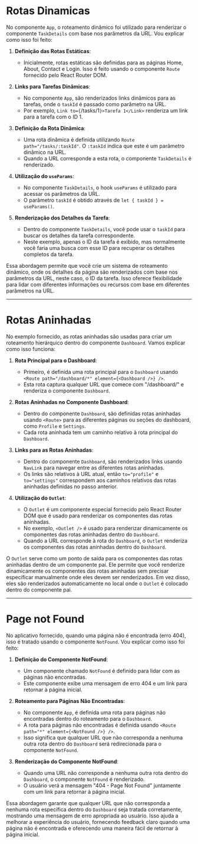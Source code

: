 # Rotas Dinamicas

No componente `App`, o roteamento dinâmico foi utilizado para renderizar o componente `TaskDetails` com base nos parâmetros da URL. Vou explicar como isso foi feito:

1. **Definição das Rotas Estáticas**:
   - Inicialmente, rotas estáticas são definidas para as páginas Home, About, Contact e Login. Isso é feito usando o componente `Route` fornecido pelo React Router DOM.

2. **Links para Tarefas Dinâmicas**:
   - No componente `App`, são renderizados links dinâmicos para as tarefas, onde o `taskId` é passado como parâmetro na URL.
   - Por exemplo, `Link to={`/tasks/1`}>Tarefa 1</Link>` renderiza um link para a tarefa com o ID 1.

3. **Definição da Rota Dinâmica**:
   - Uma rota dinâmica é definida utilizando `Route path="/tasks/:taskId"`. O `:taskId` indica que este é um parâmetro dinâmico na URL.
   - Quando a URL corresponde a esta rota, o componente `TaskDetails` é renderizado.

4. **Utilização do `useParams`**:
   - No componente `TaskDetails`, o hook `useParams` é utilizado para acessar os parâmetros da URL.
   - O parâmetro `taskId` é obtido através de `let { taskId } = useParams()`.

5. **Renderização dos Detalhes da Tarefa**:
   - Dentro do componente `TaskDetails`, você pode usar o `taskId` para buscar os detalhes da tarefa correspondente.
   - Neste exemplo, apenas o ID da tarefa é exibido, mas normalmente você faria uma busca com esse ID para recuperar os detalhes completos da tarefa.

Essa abordagem permite que você crie um sistema de roteamento dinâmico, onde os detalhes da página são renderizados com base nos parâmetros da URL, neste caso, o ID da tarefa. Isso oferece flexibilidade para lidar com diferentes informações ou recursos com base em diferentes parâmetros na URL.

***

# Rotas Aninhadas

No exemplo fornecido, as rotas aninhadas são usadas para criar um roteamento hierárquico dentro do componente `Dashboard`. Vamos explicar como isso funciona:

1. **Rota Principal para o Dashboard**:
   - Primeiro, é definida uma rota principal para o `Dashboard` usando `<Route path="/dashboard/*" element={<Dashboard />} />`.
   - Esta rota captura qualquer URL que comece com "/dashboard/" e renderiza o componente `Dashboard`.

2. **Rotas Aninhadas no Componente Dashboard**:
   - Dentro do componente `Dashboard`, são definidas rotas aninhadas usando `<Route>` para as diferentes páginas ou seções do dashboard, como `Profile` e `Settings`.
   - Cada rota aninhada tem um caminho relativo à rota principal do `Dashboard`.

3. **Links para as Rotas Aninhadas**:
   - Dentro do componente `Dashboard`, são renderizados links usando `NavLink` para navegar entre as diferentes rotas aninhadas.
   - Os links são relativos à URL atual, então `to="profile"` e `to="settings"` correspondem aos caminhos relativos das rotas aninhadas definidas no passo anterior.

4. **Utilização do `Outlet`**:
   - O `Outlet` é um componente especial fornecido pelo React Router DOM que é usado para renderizar os componentes das rotas aninhadas.
   - No exemplo, `<Outlet />` é usado para renderizar dinamicamente os componentes das rotas aninhadas dentro do `Dashboard`.
   - Quando a URL corresponde à rota do `Dashboard`, o `Outlet` renderiza os componentes das rotas aninhadas dentro do `Dashboard`.

O `Outlet` serve como um ponto de saída para os componentes das rotas aninhadas dentro de um componente pai. Ele permite que você renderize dinamicamente os componentes das rotas aninhadas sem precisar especificar manualmente onde eles devem ser renderizados. Em vez disso, eles são renderizados automaticamente no local onde o `Outlet` é colocado dentro do componente pai.

***

# Page not Found

No aplicativo fornecido, quando uma página não é encontrada (erro 404), isso é tratado usando o componente `NotFound`. Vou explicar como isso foi feito:

1. **Definição do Componente NotFound**:
   - Um componente chamado `NotFound` é definido para lidar com as páginas não encontradas.
   - Este componente exibe uma mensagem de erro 404 e um link para retornar à página inicial.

2. **Roteamento para Páginas Não Encontradas**:
   - No componente `App`, é definida uma rota para páginas não encontradas dentro do roteamento para o `Dashboard`.
   - A rota para páginas não encontradas é definida usando `<Route path="*" element={<NotFound />} />`.
   - Isso significa que qualquer URL que não corresponda a nenhuma outra rota dentro do `Dashboard` será redirecionada para o componente `NotFound`.

3. **Renderização do Componente NotFound**:
   - Quando uma URL não corresponde a nenhuma outra rota dentro do `Dashboard`, o componente `NotFound` é renderizado.
   - O usuário verá a mensagem "404 - Page Not Found" juntamente com um link para retornar à página inicial.

Essa abordagem garante que qualquer URL que não corresponda a nenhuma rota específica dentro do `Dashboard` seja tratada corretamente, mostrando uma mensagem de erro apropriada ao usuário. Isso ajuda a melhorar a experiência do usuário, fornecendo feedback claro quando uma página não é encontrada e oferecendo uma maneira fácil de retornar à página inicial.